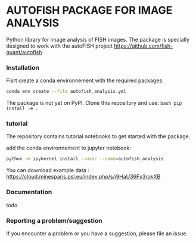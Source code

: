 



# AUTOFISH PACKAGE FOR IMAGE ANALYSIS

Python library for image analysis of FISH images. 
The package is specially designed to work with the autoFISH project https://github.com/fish-quant/autofish

### Installation

Fisrt create a conda environnement with the required packages:

```bash
conda env create --file autofish_analysis.yml 
```


The package is not yet on PyPI.
Clone this repository and use: ```bash
pip install -e . ```


### tutorial

The repository contains  tutorial notebooks to get started with the package.

add the conda environnement to jupyter notebook:
```bash
python -m ipykernel install --user --name=autofish_analysis
```

You can download example data : https://cloud.minesparis.psl.eu/index.php/s/i9HaU36Fx3rokXB


### Documentation
todo


### Reporting a problem/suggestion

If you encounter a problem or you have a suggestion, please file an issue.